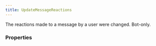 ```yaml
---
title: UpdateMessageReactions
---
```


The reactions made to a message by a user were changed. Bot-only.

### Properties



